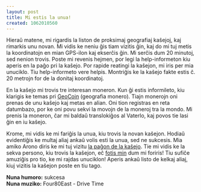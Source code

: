 ```yaml
---
layout: post
title: Mi estis la unua!
created: 1062010560
---
```

Hieraŭ matene, mi rigardis la liston de proksimaj geografiaj kaŝejoj, kaj rimarkis unu novan.  Mi vidis ke neniu ĝis tiam vizitis ĝin, kaj do mi tuj metis la koordinatojn en mian GPS-ilon kaj ekserĉis ĝin.  Mi serĉis dum 20 minutoj, sed nenion trovis.  Poste mi revenis hejmen, por legi la help-informeton kiu aperis en la paĝo pri la kaŝejo.  Por rapide reatingi la kaŝejon, mi iris per mia unuciklo.  Tiu help-informeto vere helpis.  Montriĝis ke la kaŝejo fakte estis ĉ. 20 metrojn for de la donitaj koordinatoj.

En la kaŝejo mi trovis tre interesan moneron.  Kun ĝi estis informileto, kiu klarigis ke temas pri [GeoCoin](http://www.geocoins.ca/) (geografia monero).  Tiajn monerojn oni prenas de unu kaŝejo kaj metas en alian.  Oni tion registras en reta datumbazo, por ke oni povu sekvi la movojn de la moneroj tra la mondo.  Mi prenis la moneron, ĉar mi baldaŭ translokiĝos al Vaterlo, kaj povos tie lasi ĝin en iu kaŝejo.

Krome, mi vidis ke mi fariĝis la unua, kiu trovis la novan kaŝejon.  Hodiaŭ evidentiĝis ke multaj aliaj ankaŭ volis esti la unua, sed ne sukcesis.  Mia amiko Arono diris ke mi tuj vizitu [la paĝon de la kaŝejo](http://www.geocaching.com/seek/cache_details.aspx?ID=88159).  Tie mi vidis ke la sekva persono, kiu trovis la kaŝejon, eĉ <a href="http://www.geocaching.com/seek/cachelog_details.asp?ID=301440&L=1948816" >fotis min</a> dum mi foriris!  Tiu sufiĉe amuziĝis pro tio, ke mi rajdas unuciklon!  Aperis ankaŭ listo de kelkaj aliaj, kiuj vizitis la kaŝejon poste en tiu tago.

**Nuna humoro:** sukcesa  
**Nuna muziko:** Four80East - Drive Time
